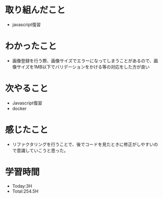 # 取り組んだこと
- javascript復習
# わかったこと
- 画像登録を行う際、画像サイズでエラーになってしまうことがあるので、画像サイズを1MB以下でバリデーションをかける等の対応をした方が良い
# 次やること
- Javascript復習
- docker
# 感じたこと
-  リファクタリングを行うことで、後でコードを見たときに修正がしやすいので意識していこうと思った。
# 学習時間
- Today:3H
- Total:254.5H
